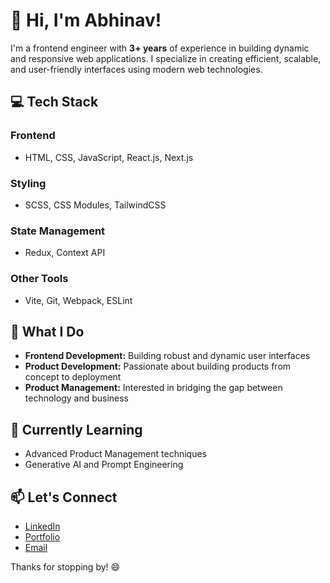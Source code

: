 # 👋 Hi, I'm Abhinav!

I'm a frontend engineer with **3+ years** of experience in building dynamic and responsive web applications. I specialize in creating efficient, scalable, and user-friendly interfaces using modern web technologies.

## 💻 Tech Stack

### **Frontend**
- HTML, CSS, JavaScript, React.js, Next.js

### **Styling**
- SCSS, CSS Modules, TailwindCSS

### **State Management**
- Redux, Context API

### **Other Tools**
- Vite, Git, Webpack, ESLint

## 🚀 What I Do

- **Frontend Development:** Building robust and dynamic user interfaces
- **Product Development:** Passionate about building products from concept to deployment
- **Product Management:** Interested in bridging the gap between technology and business

## 🌱 Currently Learning

- Advanced Product Management techniques
- Generative AI and Prompt Engineering

## 📫 Let's Connect

- [LinkedIn](https://www.linkedin.com/in/me4abhi)  
- [Portfolio](https://me4abhi.com)  
- [Email](mailto:me4abhi@hotmail.com)

Thanks for stopping by! 😄

